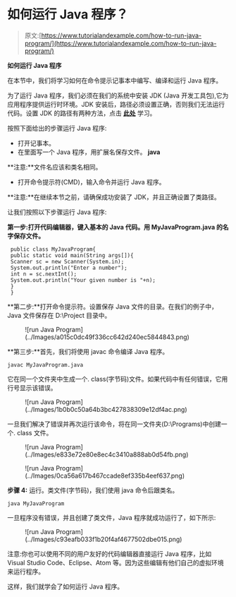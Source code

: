 # 如何运行 Java 程序？

> 原文:[https://www.tutorialandexample.com/how-to-run-java-program/](https://www.tutorialandexample.com/how-to-run-java-program/)

**如何运行 Java 程序**

在本节中，我们将学习如何在命令提示记事本中编写、编译和运行 Java 程序。

为了运行 Java 程序，我们必须在我们的系统中安装 JDK (Java 开发工具包),它为应用程序提供运行时环境。JDK 安装后，路径必须设置正确，否则我们无法运行代码。设置 JDK 的路径有两种方法，点击 **<u>此处</u>** 学习。

按照下面给出的步骤运行 Java 程序:

*   打开记事本。
*   在里面写一个 Java 程序，用扩展名保存文件。 **java**

**注意:**文件名应该和类名相同。

*   打开命令提示符(CMD)，输入命令并运行 Java 程序。

**注意:**在继续本节之前，请确保成功安装了 JDK，并且正确设置了类路径。

让我们按照以下步骤运行 Java 程序:

**第一步:**打开代码编辑器，键入基本的 Java 代码。用 MyJavaProgram.java 的名字**保存文件。**

```
 public class MyJavaProgram{
 public static void main(String args[]){
 Scanner sc = new Scanner(System.in);
 System.out.println("Enter a number");
 int n = sc.nextInt();
 System.out.println("Your given number is "+n);
 }
 } 
```

**第二步:**打开命令提示符。设置保存 Java 文件的目录。在我们的例子中，Java 文件保存在 D:\Project 目录中。

<figure class="wp-block-image size-large">![run Java Program](../Images/a015c0dc49f336cc642d240ec5844843.png)</figure>

**第三步:**首先，我们将使用 javac 命令编译 Java 程序。

```
javac MyJavaProgram.java
```

它在同一个文件夹中生成一个. class(字节码)文件。如果代码中有任何错误，它用行号显示该错误。

<figure class="wp-block-image size-large">![run Java Program](../Images/1b0b0c50a64b3bc427838309e12df4ac.png)</figure>

一旦我们解决了错误并再次运行该命令，将在同一文件夹(D:\Programs)中创建一个. class 文件。

<figure class="wp-block-image size-large">![run Java Program](../Images/e833e72e80e8ec4c3410a888ab0d54fb.png)</figure>

<figure class="wp-block-image size-large">![run Java Program](../Images/0ca56a617b467ccade8ef335b4eef637.png)</figure>

**步骤 4:** 运行。类文件(字节码)，我们使用 java 命令后跟类名。

```
java MyJavaProgram
```

一旦程序没有错误，并且创建了类文件，Java 程序就成功运行了，如下所示:

<figure class="wp-block-image size-large">![run Java Program](../Images/c93eafb033f1b20f4af4677502dbe015.png)</figure>

注意:你也可以使用不同的用户友好的代码编辑器直接运行 Java 程序，比如 Visual Studio Code、Eclipse、Atom 等。因为这些编辑有他们自己的虚拟环境来运行程序。

这样，我们就学会了如何运行 Java 程序。